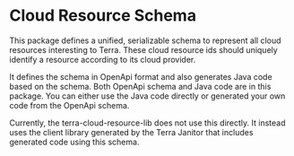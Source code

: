 # Cloud Resource Schema
This package defines a unified, serializable schema to represent all cloud resources interesting to Terra. These
cloud resource ids should uniquely identify a resource according to its cloud provider.

It defines the schema in OpenApi format and also generates Java code 
based on the schema. Both OpenApi schema and Java code are in this package. You can either use the Java code directly or 
generated your own code from the OpenApi schema.

Currently, the terra-cloud-resource-lib does not use this directly. It instead uses the client library generated by
the Terra Janitor that includes generated code using this schema.

